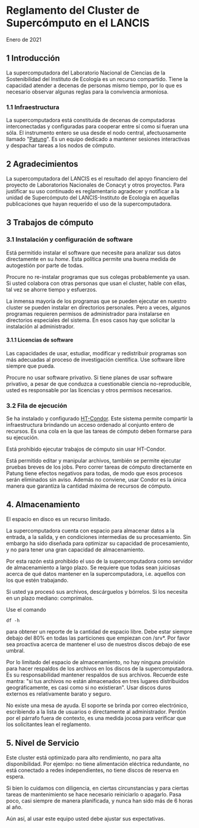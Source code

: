# Reglamento del Cluster de Supercómputo en el LANCIS

Enero de 2021

## 1 Introducción

La supercomputadora del Laboratorio Nacional de Ciencias de la 
Sostenibilidad del Instituto de Ecología es un recurso 
compartido. Tiene la capacidad atender a decenas de personas mismo tiempo, 
por lo que es necesario observar algunas reglas para la convivencia armoniosa.

### 1.1 Infraestructura

La supercomputadora está constituida de decenas de computadoras 
interconectadas y configuradas para cooperar entre sí como si 
fueran una sóla. El instrumento entero se usa desde el nodo central, afectuosamente 
llamado "[Patung](https://duckduckgo.com/?q=patung+katsina&t=canonical&iar=images&iax=images&ia=images)". 
Es un equipo dedicado a mantener sesiones interactivas y despachar tareas a 
los nodos de cómputo.


## 2 Agradecimientos

La supercomputadora del LANCIS es el resultado del apoyo financiero del proyecto
de Laboratorios Nacionales de Conacyt y otros proyectos. Para justificar su uso continuado es 
reglamentario agradecer y notificar a la unidad de Supercómputo del LANCIS-Instituto de 
Ecología en aquellas publicaciones que hayan requerido el uso de la supercomputadora.


## 3 Trabajos de cómputo

### 3.1 Instalación y configuración de software

Está permitido instalar el software que necesite para analizar sus datos directamente en su *home*.
Esta política permite una buena medida de autogestión por parte de todas.

Procure no re-instalar programas que sus colegas probablemente ya usan. Si usted colabora con
otras personas que usan el cluster, hable con ellas, tal vez se ahorre tiempo y esfuerzos.

La inmensa mayoría de los programas que se pueden ejecutar en nuestro cluster se pueden instalar en directorios personales. Pero a veces, algunos programas requieren permisos de administrador para instalarse en directorios
especiales del sistema. En esos casos hay que solicitar la instalación al administrador.

#### 3.1.1 Licencias de software

Las capacidades de usar, estudiar, modificar y redistribuir programas
son más adecuadas al proceso de investigación científica. Use software libre
siempre que pueda.

Procure no usar software privativo. Si tiene planes de usar software privativo, a pesar
de que conduzca a cuestionable ciencia no-reproducible, usted es responsable
por las licencias y otros permisos necesarios.

### 3.2 Fila de ejecución

Se ha instalado y configurado [HT-Condor](http://htcondor.org). Este sistema permite 
compartir la infraestructura brindando un acceso 
ordenado al conjunto entero de recursos. Es una cola en
la que las tareas de cómputo deben formarse para su 
ejecución.

Está prohibido ejecutar trabajos de cómputo sin usar HT-Condor. 

Está permitido editar y manipular archivos, también se permite ejecutar pruebas
breves de los jobs. Pero correr tareas de cómputo directamente en Patung tiene efectos
negativos para todas, de modo que esos procesos serán eliminados
sin aviso. Además no conviene, usar Condor es la única manera que garantiza la cantidad máxima
de recursos de cómputo.

## 4. Almacenamiento

El espacio en disco es un recurso limitado.

La supercomputadora cuenta con espacio para almacenar datos a la 
entrada, a la salida, y en condiciones intermedias de su 
procesamiento. Sin embargo ha sido diseñada para optimizar su 
capacidad de procesamiento, y no para tener una gran capacidad de 
almacenamiento. 

Por esta razón está prohibido el uso de la supercomputadora como 
servidor de almacenamiento a largo plazo. Se requiere que todas
sean juiciosas acerca de qué datos mantener en la 
supercomputadora, i.e. aquellos con los que estén trabajando.

Si usted ya procesó sus archivos, descárguelos y bórrelos. Si los necesita 
en un plazo mediano: comprímalos. 

Use el comando

```
df -h
```
para obtener un reporte de la cantidad de espacio libre. Debe estar siempre
debajo del 80% en todas las particiones que empiezan con /srv*. Por favor
sea proactiva acerca de mantener el uso de nuestros discos debajo de ese umbral.

Por lo limitado del espacio de almacenamiento, no hay ninguna provisión para hacer respaldos
de los archivos en los discos de la supercomputadora.
Es su responsabilidad mantener respaldos de sus archivos. Recuerde este mantra: "si tus
archivos no están almacenados en tres lugares distribuidos geográficamente, es casi
como si no existieran". Usar discos duros externos es relativamente barato y seguro.

No existe una mesa de ayuda. El soporte se brinda por correo electrónico,
escribiendo a la lista de usuarios o directamente al administrador.
Perdón por el párrafo fuera de contexto, es una medida jocosa para
verificar que los solicitantes lean el reglamento.


## 5. Nivel de Servicio

Este cluster está optimizado para alto rendimiento, no para
alta disponibilidad. Por ejemlpo: no tiene alimentación eléctrica redundante,
no está conectado a redes independientes, no tiene discos de reserva en espera.

Si bien lo cuidamos con diligencia, en ciertas circunstancias y
para ciertas tareas de mantenimiento se hace necesario reiniciarlo 
o apagarlo. Pasa poco, casi siempre de manera planificada,
y nunca han sido más de 6 horas al año.

Aún así, al usar este equipo usted debe ajustar sus expectativas.
